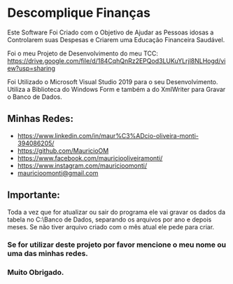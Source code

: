 # Descomplique Finanças
Este Software Foi Criado com o Objetivo de Ajudar as Pessoas idosas a Controlarem suas Despesas e Criarem uma Educação Financeira Saudável.

Foi o meu Projeto de Desenvolvimento do meu TCC: https://drive.google.com/file/d/184CqhQnRz2EPQod3LUKuYLrjl8NLHogd/view?usp=sharing

Foi Utilizado o Microsoft Visual Studio 2019 para o seu Desenvolvimento.
Utiliza a Biblioteca do Windows Form e também a do XmlWriter para Gravar o Banco de Dados.

## Minhas Redes:

- https://www.linkedin.com/in/maur%C3%ADcio-oliveira-monti-394086205/
- https://github.com/MauricioOM
- https://www.facebook.com/mauriciooliveiramonti/
- https://www.instagram.com/mauricioomonti/
- mauricioomonti@gmail.com

## Importante:

Toda a vez que for atualizar ou sair do programa ele vai gravar os dados da tabela no C:\Banco de Dados, separando os arquivos por ano e depois meses. Se não tiver arquivo criado com o mês atual ele pede para criar.

### Se for utilizar deste projeto por favor mencione o meu nome ou uma das minhas redes.

### Muito Obrigado.

